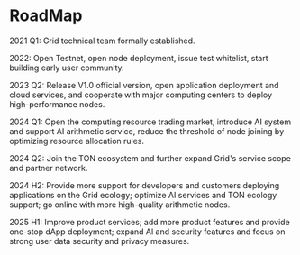 # RoadMap

2021 Q1: Grid technical team formally established.

2022: Open Testnet, open node deployment, issue test whitelist, start building early user community.

2023 Q2: Release V1.0 official version, open application deployment and cloud services, and cooperate with major computing centers to deploy high-performance nodes.

2024 Q1: Open the computing resource trading market, introduce AI system and support AI arithmetic service, reduce the threshold of node joining by optimizing resource allocation rules.

2024 Q2: Join the TON ecosystem and further expand Grid's service scope and partner network.

2024 H2: Provide more support for developers and customers deploying applications on the Grid ecology; optimize AI services and TON ecology support; go online with more high-quality arithmetic nodes.

2025 H1: Improve product services; add more product features and provide one-stop dApp deployment; expand Al and security features and focus on strong user data security and privacy measures.
